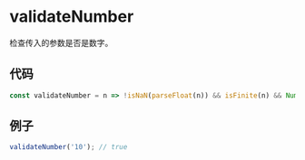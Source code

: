 # validateNumber

检查传入的参数是否是数字。

## 代码

```js
const validateNumber = n => !isNaN(parseFloat(n)) && isFinite(n) && Number(n) == n;
```

## 例子

```js
validateNumber('10'); // true
```
